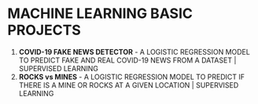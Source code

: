 # MACHINE LEARNING BASIC PROJECTS
1. **COVID-19 FAKE NEWS DETECTOR** - A LOGISTIC REGRESSION MODEL TO PREDICT FAKE AND REAL COVID-19 NEWS FROM A DATASET | SUPERVISED LEARNING
2. **ROCKS vs MINES** - A LOGISTIC REGRESSION MODEL TO PREDICT IF THERE IS A MINE OR ROCKS AT A GIVEN LOCATION | SUPERVISED LEARNING

